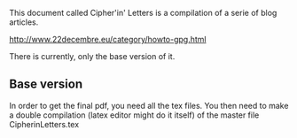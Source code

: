 This document called Cipher'in' Letters is a compilation of a serie of blog articles.

http://www.22decembre.eu/category/howto-gpg.html

There is currently, only the base version of it.

## Base version

In order to get the final pdf, you need all the tex files.
You then need to make a double compilation (latex editor might do it itself) of the master file CipherinLetters.tex